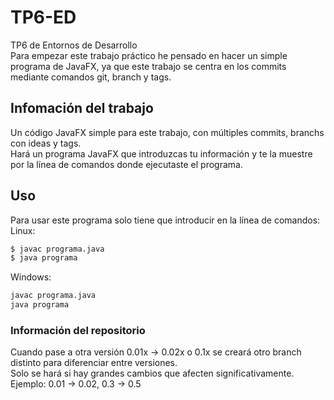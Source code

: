 # TP6-ED
TP6 de Entornos de Desarrollo  
Para empezar este trabajo práctico he pensado en hacer un simple programa de JavaFX, ya que este trabajo se centra en los commits mediante comandos git, branch y tags.  

## Infomación del trabajo
Un código JavaFX simple para este trabajo, con múltiples commits, branchs con ideas y tags.  
Hará un programa JavaFX que introduzcas tu información y te la muestre por la línea de comandos donde ejecutaste el programa.

## Uso
Para usar este programa solo tiene que introducir en la línea de comandos:  
Linux:   
```bash
$ javac programa.java
$ java programa
```
Windows:
```bash
javac programa.java
java programa
```
### Información del repositorio
Cuando pase a otra versión 0.01x -> 0.02x o 0.1x se creará otro branch distinto para diferenciar entre versiones.  
Solo se hará si hay grandes cambios que afecten significativamente.  
Ejemplo: 0.01 -> 0.02, 0.3 -> 0.5